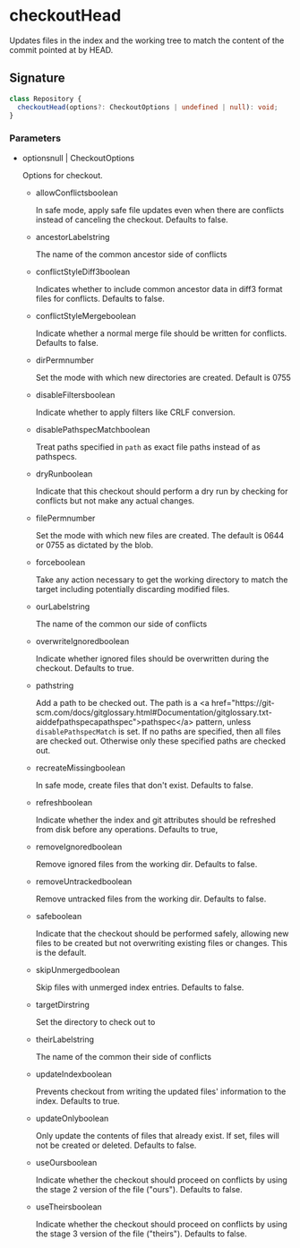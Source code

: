# checkoutHead

Updates files in the index and the working tree to match the content of
the commit pointed at by HEAD.

## Signature

```ts
class Repository {
  checkoutHead(options?: CheckoutOptions | undefined | null): void;
}
```

### Parameters

<ul class="param-ul">
  <li class="param-li param-li-root">
    <span class="param-name">options</span><span class="param-type">null | CheckoutOptions</span>
    <br>
    <p class="param-description">Options for checkout.</p>
    <ul class="param-ul">
      <li class="param-li">
        <span class="param-name">allowConflicts</span><span class="param-type">boolean</span>
        <br>
        <p class="param-description">In safe mode, apply safe file updates even when there are conflicts instead of canceling the checkout.  Defaults to false.</p>
      </li>
      <li class="param-li">
        <span class="param-name">ancestorLabel</span><span class="param-type">string</span>
        <br>
        <p class="param-description">The name of the common ancestor side of conflicts</p>
      </li>
      <li class="param-li">
        <span class="param-name">conflictStyleDiff3</span><span class="param-type">boolean</span>
        <br>
        <p class="param-description">Indicates whether to include common ancestor data in diff3 format files for conflicts.  Defaults to false.</p>
      </li>
      <li class="param-li">
        <span class="param-name">conflictStyleMerge</span><span class="param-type">boolean</span>
        <br>
        <p class="param-description">Indicate whether a normal merge file should be written for conflicts.  Defaults to false.</p>
      </li>
      <li class="param-li">
        <span class="param-name">dirPerm</span><span class="param-type">number</span>
        <br>
        <p class="param-description">Set the mode with which new directories are created.  Default is 0755</p>
      </li>
      <li class="param-li">
        <span class="param-name">disableFilters</span><span class="param-type">boolean</span>
        <br>
        <p class="param-description">Indicate whether to apply filters like CRLF conversion.</p>
      </li>
      <li class="param-li">
        <span class="param-name">disablePathspecMatch</span><span class="param-type">boolean</span>
        <br>
        <p class="param-description">Treat paths specified in <code>path</code> as exact file paths instead of as pathspecs.</p>
      </li>
      <li class="param-li">
        <span class="param-name">dryRun</span><span class="param-type">boolean</span>
        <br>
        <p class="param-description">Indicate that this checkout should perform a dry run by checking for conflicts but not make any actual changes.</p>
      </li>
      <li class="param-li">
        <span class="param-name">filePerm</span><span class="param-type">number</span>
        <br>
        <p class="param-description">Set the mode with which new files are created.  The default is 0644 or 0755 as dictated by the blob.</p>
      </li>
      <li class="param-li">
        <span class="param-name">force</span><span class="param-type">boolean</span>
        <br>
        <p class="param-description">Take any action necessary to get the working directory to match the target including potentially discarding modified files.</p>
      </li>
      <li class="param-li">
        <span class="param-name">ourLabel</span><span class="param-type">string</span>
        <br>
        <p class="param-description">The name of the common our side of conflicts</p>
      </li>
      <li class="param-li">
        <span class="param-name">overwriteIgnored</span><span class="param-type">boolean</span>
        <br>
        <p class="param-description">Indicate whether ignored files should be overwritten during the checkout.  Defaults to true.</p>
      </li>
      <li class="param-li">
        <span class="param-name">path</span><span class="param-type">string</span>
        <br>
        <p class="param-description">Add a path to be checked out.  The path is a &lt;a href=&quot;https://git-scm.com/docs/gitglossary.html#Documentation/gitglossary.txt-aiddefpathspecapathspec&quot;&gt;pathspec&lt;/a&gt; pattern, unless <code>disablePathspecMatch</code> is set.  If no paths are specified, then all files are checked out. Otherwise only these specified paths are checked out.</p>
      </li>
      <li class="param-li">
        <span class="param-name">recreateMissing</span><span class="param-type">boolean</span>
        <br>
        <p class="param-description">In safe mode, create files that don&#39;t exist.  Defaults to false.</p>
      </li>
      <li class="param-li">
        <span class="param-name">refresh</span><span class="param-type">boolean</span>
        <br>
        <p class="param-description">Indicate whether the index and git attributes should be refreshed from disk before any operations.  Defaults to true,</p>
      </li>
      <li class="param-li">
        <span class="param-name">removeIgnored</span><span class="param-type">boolean</span>
        <br>
        <p class="param-description">Remove ignored files from the working dir.  Defaults to false.</p>
      </li>
      <li class="param-li">
        <span class="param-name">removeUntracked</span><span class="param-type">boolean</span>
        <br>
        <p class="param-description">Remove untracked files from the working dir.  Defaults to false.</p>
      </li>
      <li class="param-li">
        <span class="param-name">safe</span><span class="param-type">boolean</span>
        <br>
        <p class="param-description">Indicate that the checkout should be performed safely, allowing new files to be created but not overwriting existing files or changes.  This is the default.</p>
      </li>
      <li class="param-li">
        <span class="param-name">skipUnmerged</span><span class="param-type">boolean</span>
        <br>
        <p class="param-description">Skip files with unmerged index entries.  Defaults to false.</p>
      </li>
      <li class="param-li">
        <span class="param-name">targetDir</span><span class="param-type">string</span>
        <br>
        <p class="param-description">Set the directory to check out to</p>
      </li>
      <li class="param-li">
        <span class="param-name">theirLabel</span><span class="param-type">string</span>
        <br>
        <p class="param-description">The name of the common their side of conflicts</p>
      </li>
      <li class="param-li">
        <span class="param-name">updateIndex</span><span class="param-type">boolean</span>
        <br>
        <p class="param-description">Prevents checkout from writing the updated files&#39; information to the index.  Defaults to true.</p>
      </li>
      <li class="param-li">
        <span class="param-name">updateOnly</span><span class="param-type">boolean</span>
        <br>
        <p class="param-description">Only update the contents of files that already exist.  If set, files will not be created or deleted.  Defaults to false.</p>
      </li>
      <li class="param-li">
        <span class="param-name">useOurs</span><span class="param-type">boolean</span>
        <br>
        <p class="param-description">Indicate whether the checkout should proceed on conflicts by using the stage 2 version of the file (&quot;ours&quot;).  Defaults to false.</p>
      </li>
      <li class="param-li">
        <span class="param-name">useTheirs</span><span class="param-type">boolean</span>
        <br>
        <p class="param-description">Indicate whether the checkout should proceed on conflicts by using the stage 3 version of the file (&quot;theirs&quot;).  Defaults to false.</p>
      </li>
    </ul>
  </li>
</ul>